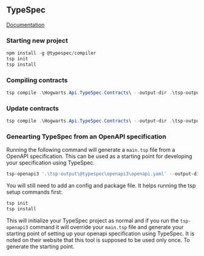 ## TypeSpec
[Documentation](https://typespec.io/)

### Starting new project
```powershell
npm install -g @typespec/compiler
tsp init
tsp install
```

### Compiling contracts
```powershell
tsp compile .\Hogwarts.Api.TypeSpec.Contracts\ --output-dir .\tsp-output\
```

### Update contracts
```powershell
tsp compile .\Hogwarts.Api.TypeSpec.Contracts\ --output-dir .\tsp-output\
```

### Genearting TypeSpec from an OpenAPI specification
Running the following command will generate a `main.tsp` file from a OpenAPI specification. This can be used as a starting point for developing your specification using TypeSpec.

```powershell
tsp-openapi3 '.\tsp-output\@typespec\openapi3\openapi.yaml' --output-dir 'tsp-output\generated-typespec-project\'
```

You will still need to add an config and package file. It helps running the tsp setup commands first: 
```powershell
tsp init
tsp install
```

This will initialize your TypeSpec project as normal and if you run the `tsp-openapi3` command it will override your `main.tsp` file and generate your starting point of setting up your openapi specification using TypeSpec. It is noted on their website that this tool is supposed to be used only once. To generate the starting point.
